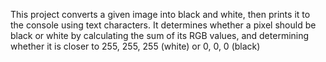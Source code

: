 This project converts a given image into black and white, then prints it to the console using text characters.
It determines whether a pixel should be black or white by calculating the sum of its RGB values, and determining whether it is closer to 255, 255, 255 (white) or 0, 0, 0 (black)